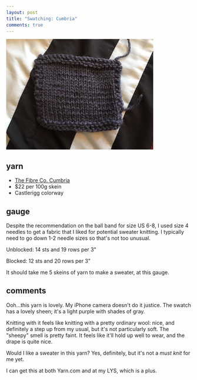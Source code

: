 ```yaml
---
layout: post
title: "Swatching: Cumbria"
comments: true
---
```


<img src="/images/12-25-16/cumbria-swatch.jpg"/>

## yarn

- [The Fibre Co. Cumbria](http://www.ravelry.com/yarns/library/the-fibre-co-cumbria)
- $22 per 100g skein
- Castlerigg colorway

## gauge

Despite the recommendation on the ball band for size US 6-8, I used size 4 needles to get a fabric that I liked for potential sweater knitting. I typically need to go down 1-2 needle sizes so that's not too unusual.

Unblocked: 14 sts and 19 rows per 3"

Blocked: 12 sts and 20 rows per 3"

It should take me 5 skeins of yarn to make a sweater, at this gauge.

## comments

Ooh...this yarn is lovely. My iPhone camera doesn't do it justice. The swatch has a lovely sheen; it's a light purple with shades of gray.

Knitting with it feels like knitting with a pretty ordinary wool: nice, and definitely a step up from my usual, but it's not particularly soft. The "sheepy" smell is pretty faint. It feels like it'll hold up well to wear, and the drape is quite nice.

Would I like a sweater in this yarn? Yes, definitely, but it's not a _must knit_ for me yet.

I can get this at both Yarn.com and at my LYS, which is a plus.